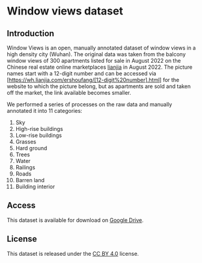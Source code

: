 # Window views dataset



## Introduction

Window Views is an open, manually annotated dataset of window views in a high density city (Wuhan). The original data was taken from the balcony window views of 300 apartments listed for sale in August 2022 on the Chinese real estate online marketplaces [lianjia](https://wh.lianjia.com/) in August 2022. The picture names start with a 12-digit number and can be accessed via [https://wh.lianjia.com/ershoufang/[12-digit%20number].html] for the website to which the picture belong, but as apartments are sold and taken off the market, the link available becomes smaller.

We performed a series of processes on the raw data and manually annotated it into 11 categories:

1. Sky
2. High-rise buildings
3. Low-rise buildings
4. Grasses
5. Hard ground
6. Trees
7. Water
8. Railings
9. Roads
10. Barren land
11. Building interior


## Access

This dataset is available for download on [Google Drive](https://drive.google.com/file/d/1k4emi0omjYfOYbZOBsMmYVisxc9IbhWX/view?usp=sharing).

## License

This dataset is released under the [CC BY 4.0](https://creativecommons.org/licenses/by/4.0/) license.
